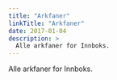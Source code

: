 ```yaml
---
title: "Arkfaner"
linkTitle: "Arkfaner"
date: 2017-01-04
description: >
  Alle arkfaner for Innboks.
---
```

Alle arkfaner for Innboks.